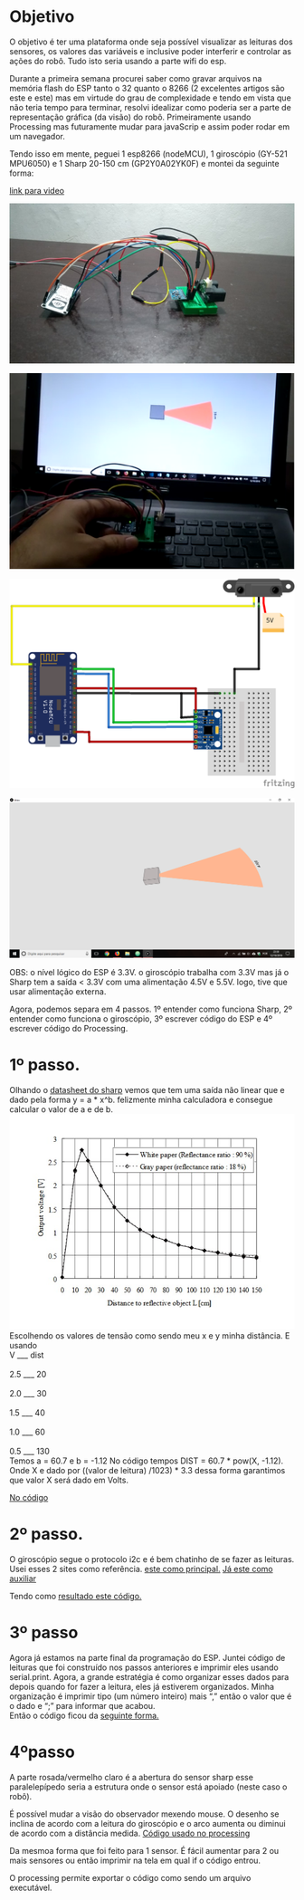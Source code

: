 # Objetivo

O objetivo é ter uma plataforma onde seja possível visualizar as leituras dos sensores, os valores das variáveis e inclusive poder interferir e controlar as ações do robô.  Tudo isto seria usando a parte wifi do esp.

Durante a primeira semana procurei saber como gravar arquivos na memória flash do ESP tanto o 32 quanto o 8266 (2 excelentes artigos são este e este) mas em virtude do grau de complexidade e tendo em vista que não teria tempo para terminar, resolvi idealizar como poderia ser a parte de representação gráfica (da visão) do robô. Primeiramente usando Processing mas futuramente mudar para javaScrip e assim poder rodar em um navegador.

Tendo isso em mente, peguei 1 esp8266 (nodeMCU), 1 giroscópio (GY-521 MPU6050) e 1 Sharp 20-150 cm (GP2Y0A02YK0F) e montei da seguinte forma:


[link para video](https://www.youtube.com/watch?v=HjF-_QqihHc)

![](https://github.com/wesley-cantarino/rino/blob/master/IMG/pronto.jpeg)

![](https://github.com/wesley-cantarino/rino/blob/master/IMG/foto_do_video.png)


![](https://github.com/wesley-cantarino/rino/blob/master/IMG/montagem_IMG.png)


![](https://github.com/wesley-cantarino/rino/blob/master/IMG/proces.png)

OBS: o nível lógico do ESP é 3.3V. o giroscópio trabalha com 3.3V mas já o Sharp tem a saída < 3.3V com uma alimentação 4.5V e 5.5V. logo, tive que usar alimentação externa.

Agora, podemos separa em 4 passos. 1º entender como funciona Sharp, 2º entender como funciona o giroscópio, 3º escrever código do ESP e 4º escrever código do Processing.

# 1º passo. 
Olhando o [datasheet do sharp](https://www.sparkfun.com/datasheets/Sensors/Infrared/gp2y0a02yk_e.pdf) vemos que tem uma saída não linear que e dado pela forma y = a * x^b. felizmente minha calculadora e consegue calcular o valor de a e de b. ![](https://github.com/wesley-cantarino/rino/blob/master/IMG/saida.jpg)
	Escolhendo os valores de tensão como sendo meu x e y minha distância. E usando 
        <br>V   ___  dist<br>
        <br>2.5 ___   20<br>
        <br>2.0 ___   30<br>
        <br>1.5 ___   40 <br>
        <br>1.0 ___    60<br>
        <br>0.5 ___   130<br>
Temos a = 60.7 e b = -1.12
No código tempos DIST = 60.7 * pow(X, -1.12). Onde X e dado por ((valor de leitura) /1023) * 3.3 dessa forma garantimos que valor X será dado em Volts.

[No código](https://github.com/wesley-cantarino/rino/blob/master/code_reference/sketch_sharp/sketch_sharp.ino)


# 2º passo.
O giroscópio segue o protocolo i2c e é bem chatinho de se fazer as leituras. Usei esses 2 sites como referência.
[este como principal.](https://www.instructables.com/id/MPU6050-Arduino-6-Axis-Accelerometer-Gyro-GY-521-B/)
[Já este como auxiliar](https://www.instructables.com/id/MPU6050-Arduino-6-Axis-Accelerometer-Gyro-GY-521-B/)

Tendo como [resultado este código.](https://github.com/wesley-cantarino/rino/blob/master/code_reference/sketch_gyroscope/sketch_gyroscope.ino) 


# 3º passo
Agora já estamos na parte final da programação do ESP. Juntei código de leituras que foi construído nos passos anteriores e imprimir eles usando serial.print. Agora, a grande estratégia é como organizar esses dados para depois quando for fazer a leitura, eles já estiverem organizados. Minha organização é imprimir tipo (um número inteiro) mais “,” então o valor que é o dado e “;” para informar que acabou.  
Então o código ficou da [seguinte forma.](https://github.com/wesley-cantarino/rino/blob/master/sketch_3D_visor/esp8266_3D_visor/esp8266_3D_visor.ino)


# 4ºpasso
A parte rosada/vermelho claro é a abertura do sensor sharp esse paralelepípedo seria a estrutura onde o sensor está apoiado (neste caso o robô). 

É possível mudar a visão do observador mexendo mouse. O desenho se inclina de acordo com a leitura do giroscópio e o arco aumenta ou diminui de acordo com a distância medida.
[Código usado no processing](https://github.com/wesley-cantarino/rino/blob/master/sketch_3D_visor/processing_3D_visor/processing_3D_visor.pde)

Da mesmoa forma que foi feito para 1 sensor. É fácil aumentar para 2 ou mais sensores ou então imprimir na tela em qual if o código entrou.

O processing permite exportar o código como sendo um arquivo executável.



